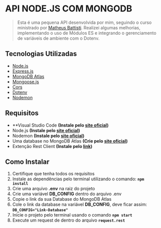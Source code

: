 # API NODE.JS COM MONGODB
> Esta é uma pequena API desenvolvida por mim, seguindo o curso ministrado por [Matheus Battisti](https://github.com/matheusbattisti). Realizei algumas melhorias, implementando o uso de Módulos ES e integrando o gerenciamento de variáveis de ambiente com o Dotenv.

## Tecnologias Utilizadas
* [Node.js](https://nodejs.org/en)
* [Express.js](https://expressjs.com/pt-br/)
* [MongoDB Atlas](https://www.mongodb.com/pt-br)
* [Mongoose.js](https://mongoosejs.com/)
* [Cors](https://www.npmjs.com/package/cors)
* [Dotenv](https://www.npmjs.com/package/dotenv)
* [Nodemon](https://nodemon.io/)

## Requisitos
* **Visual Studio Code **(Instale pelo [site oficial](https://code.visualstudio.com/))**
* Node.js **(Instale pelo [site oficial](https://nodejs.org/en))**
* Nodemon **(Instale pelo [site oficial](https://nodemon.io/))**
* Uma database no MongoDB Atlas **(Crie pelo [site oficial](https://www.mongodb.com/products/platform/cloud))**
* Extenção Rest Client **(Instale pelo [link](https://marketplace.visualstudio.com/items?itemName=humao.rest-client))**

## Como Instalar
1. Certifique que tenha todos os requisitos
2. Instale as dependências pelo terminal utilizando o comando: **`npm install`**
3. Crie uma arquivo **.env** na raiz do projeto
4. Crie uma variável **DB_CONFIG** dentro do arquivo .env
5. Copie o link da sua Database do MongoDB Atlas
6. Cole o link da database na variável **DB_CONFIG**, deve ficar assim: **`DB_CONFIG="Link-Database"`**
7. Inicie o projeto pelo terminal usando o comando **`npm start`**
8. Execute um request de dentro do arquivo **`request.rest`**
